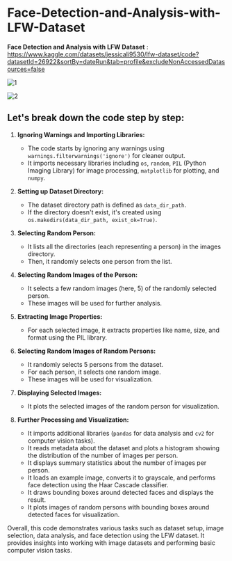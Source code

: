 # Face-Detection-and-Analysis-with-LFW-Dataset

**Face Detection and Analysis with LFW Dataset** : https://www.kaggle.com/datasets/jessicali9530/lfw-dataset/code?datasetId=26922&sortBy=dateRun&tab=profile&excludeNonAccessedDatasources=false

![1](https://github.com/TITHI-KHAN/Face-Detection-and-Analysis-with-LFW-Dataset/assets/65033964/bf008641-9af0-4eec-abe4-5c29e3a4e69c)

![2](https://github.com/TITHI-KHAN/Face-Detection-and-Analysis-with-LFW-Dataset/assets/65033964/1cc74abf-37d1-4388-88be-efebb196c466)

## Let's break down the code step by step:

1. **Ignoring Warnings and Importing Libraries:**
   - The code starts by ignoring any warnings using `warnings.filterwarnings('ignore')` for cleaner output.
   - It imports necessary libraries including `os`, `random`, `PIL` (Python Imaging Library) for image processing, `matplotlib` for plotting, and `numpy`.

2. **Setting up Dataset Directory:**
   - The dataset directory path is defined as `data_dir_path`.
   - If the directory doesn't exist, it's created using `os.makedirs(data_dir_path, exist_ok=True)`.

3. **Selecting Random Person:**
   - It lists all the directories (each representing a person) in the images directory.
   - Then, it randomly selects one person from the list.

4. **Selecting Random Images of the Person:**
   - It selects a few random images (here, 5) of the randomly selected person.
   - These images will be used for further analysis.

5. **Extracting Image Properties:**
   - For each selected image, it extracts properties like name, size, and format using the PIL library.

6. **Selecting Random Images of Random Persons:**
   - It randomly selects 5 persons from the dataset.
   - For each person, it selects one random image.
   - These images will be used for visualization.

7. **Displaying Selected Images:**
   - It plots the selected images of the random person for visualization.

8. **Further Processing and Visualization:**
   - It imports additional libraries (`pandas` for data analysis and `cv2` for computer vision tasks).
   - It reads metadata about the dataset and plots a histogram showing the distribution of the number of images per person.
   - It displays summary statistics about the number of images per person.
   - It loads an example image, converts it to grayscale, and performs face detection using the Haar Cascade classifier.
   - It draws bounding boxes around detected faces and displays the result.
   - It plots images of random persons with bounding boxes around detected faces for visualization.

Overall, this code demonstrates various tasks such as dataset setup, image selection, data analysis, and face detection using the LFW dataset. It provides insights into working with image datasets and performing basic computer vision tasks.
